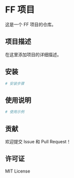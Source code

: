 # FF 项目

这是一个 FF 项目的仓库。

## 项目描述

在这里添加项目的详细描述。

## 安装

```bash
# 安装步骤
```

## 使用说明

```bash
# 使用示例
```

## 贡献

欢迎提交 Issue 和 Pull Request！

## 许可证

MIT License